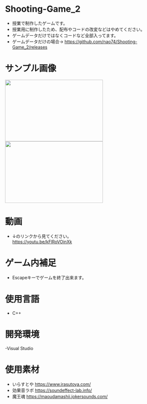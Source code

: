 # Shooting-Game_2
- 授業で制作したゲームです。
- 授業用に制作したため、配布やコードの改変などはやめてください。
- ゲームデータだけではなくコードなど全部入ってます。
- ゲームデータだけの場合→ https://github.com/nao74/Shooting-Game_2/releases

# サンプル画像
<img src="https://user-images.githubusercontent.com/38421007/85937948-80054d80-b943-11ea-8b8e-d6ebb9a43866.png" width="320px" height="201px">  <img src="https://user-images.githubusercontent.com/38421007/85937904-f786ad00-b942-11ea-9c7f-c90a88366e9b.png" width="320px" height="201px">

# 動画
- ↓のリンクから見てください。  
  https://youtu.be/kFlRoVOinXk
# ゲーム内補足
- Escapeキーでゲームを終了出来ます。

# 使用言語
- C++

# 開発環境
-Visual Studio

# 使用素材
- いらすとや
  https://www.irasutoya.com/
- 効果音ラボ
  https://soundeffect-lab.info/
- 魔王魂
  https://maoudamashii.jokersounds.com/
